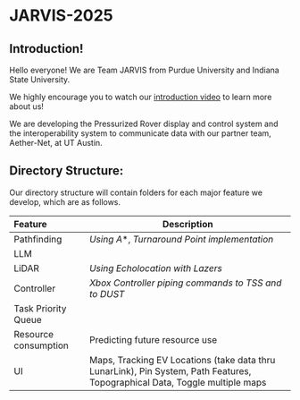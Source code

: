 # JARVIS-2025

<h2>Introduction!</h2>
Hello everyone! We are Team JARVIS from Purdue University and Indiana State University. 

We highly encourage you to watch our <a href="https://www.youtube.com/watch?v=eUtbqF5x5as">introduction video</a> to learn more about us! 


We are developing the Pressurized Rover display and control system and the interoperability system to communicate data with our partner team, Aether-Net, at UT Austin. 

<h2>Directory Structure:</h2>
Our directory structure will contain folders for each major feature we develop, which are as follows. 

|Feature|Description|
| :--- | --- |
|Pathfinding|*Using A**, *Turnaround Point implementation*|
|LLM||
|LiDAR|*Using Echolocation with Lazers*|
|Controller|*Xbox Controller piping commands to TSS and to DUST*|
|Task Priority Queue||
|Resource consumption|Predicting future resource use|
|UI|Maps, Tracking EV Locations (take data thru LunarLink), Pin System, Path Features, Topographical Data, Toggle multiple maps|

